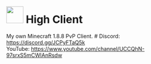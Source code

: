 # <img src="https://i.ibb.co/h7jXpjR/High-Client-Logo-1.png" width=45px> High Client
My own Minecraft 1.8.8 PvP Client. #
Discord: https://discord.gg/JCPyFTaQ5k
<br>
YouTube: https://www.youtube.com/channel/UCCQhN-97srxS5mCWlAnRsdw
